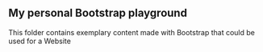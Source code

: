 ## My personal Bootstrap playground

This folder contains exemplary content made with Bootstrap that could be used for a Website
